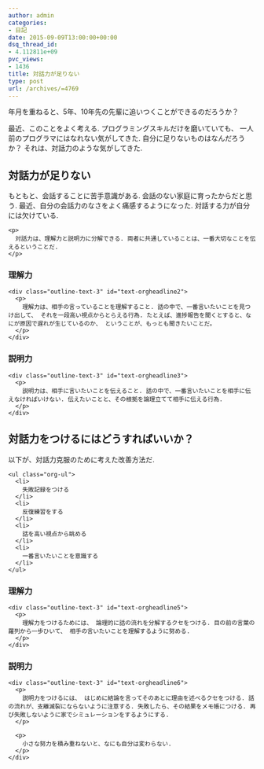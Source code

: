 ```yaml
---
author: admin
categories:
- 日記
date: 2015-09-09T13:00:00+00:00
dsq_thread_id:
- 4.112811e+09
pvc_views:
- 1436
title: 対話力が足りない
type: post
url: /archives/=4769
---
```


年月を重ねると、5年、10年先の先輩に追いつくことができるのだろうか？ 

最近、このことをよく考える. プログラミングスキルだけを磨いていても、 一人前のプログラマにはなれない気がしてきた. 自分に足りないものはなんだろうか？ それは、対話力のような気がしてきた. 

<div id="outline-container-orgheadline1" class="outline-2">
  <h2 id="orgheadline1">
    対話力が足りない
  </h2>
  
  <div class="outline-text-2" id="text-orgheadline1">
    <p>
      もともと、会話することに苦手意識がある. 会話のない家庭に育ったからだと思う. 最近、自分の会話力のなさをよく痛感するようになった. 対話する力が自分には欠けている.
    </p>
    
    <p>
      対話力は、理解力と説明力に分解できる. 両者に共通していることは、一番大切なことを伝えるということだ.
    </p>
  </div>
  
  <div id="outline-container-orgheadline2" class="outline-3">
    <h3 id="orgheadline2">
      理解力
    </h3>
    
    <div class="outline-text-3" id="text-orgheadline2">
      <p>
        理解力は、相手の言っていることを理解すること. 話の中で、一番言いたいことを見つけ出して、 それを一段高い視点からとらえる行為. たとえば、進捗報告を聞くとすると、なにが原因で遅れが生じているのか、 ということが、もっとも聞きたいことだ。
      </p>
    </div>
  </div>
  
  <div id="outline-container-orgheadline3" class="outline-3">
    <h3 id="orgheadline3">
      説明力
    </h3>
    
    <div class="outline-text-3" id="text-orgheadline3">
      <p>
        説明力は、相手に言いたいことを伝えること. 話の中で、一番言いたいことを相手に伝えなければいけない. 伝えたいことと、その根拠を論理立てて相手に伝える行為.
      </p>
    </div>
  </div>
</div>

<div id="outline-container-orgheadline4" class="outline-2">
  <h2 id="orgheadline4">
    対話力をつけるにはどうすればいいか？
  </h2>
  
  <div class="outline-text-2" id="text-orgheadline4">
    <p>
      以下が、対話力克服のために考えた改善方法だ.
    </p>
    
    <ul class="org-ul">
      <li>
        失敗記録をつける
      </li>
      <li>
        反復練習をする
      </li>
      <li>
        話を高い視点から眺める
      </li>
      <li>
        一番言いたいことを意識する
      </li>
    </ul>
  </div>
  
  <div id="outline-container-orgheadline5" class="outline-3">
    <h3 id="orgheadline5">
      理解力
    </h3>
    
    <div class="outline-text-3" id="text-orgheadline5">
      <p>
        理解力をつけるためには、 論理的に話の流れを分解するクセをつける. 目の前の言葉の羅列から一歩ひいて、 相手の言いたいことを理解するように努める.
      </p>
    </div>
  </div>
  
  <div id="outline-container-orgheadline6" class="outline-3">
    <h3 id="orgheadline6">
      説明力
    </h3>
    
    <div class="outline-text-3" id="text-orgheadline6">
      <p>
        説明力をつけるには、 はじめに結論を言ってそのあとに理由を述べるクセをつける. 話の流れが、支離滅裂にならないように注意する. 失敗したら、その結果をメモ帳につける. 再び失敗しないように家でシミュレーションをするようにする.
      </p>
      
      <p>
        小さな努力を積み重ねないと、なにも自分は変わらない.
      </p>
    </div>
  </div>
</div>